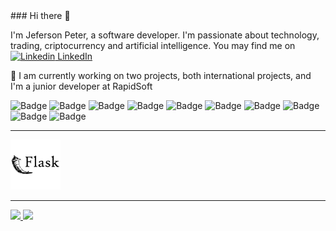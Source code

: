 <link rel="stylesheet" href="https://cdn.jsdelivr.net/gh/devicons/devicon@v2.10.1/devicon.min.css">
### Hi there 👋

  I'm Jeferson Peter, a software developer. I'm passionate about technology, trading, criptocurrency and artificial intelligence. 
  You may find me on [![Linkedin](https://i.stack.imgur.com/gVE0j.png) LinkedIn](https://www.linkedin.com/in/jeferson-peter-121635196)

🔭 I am currently working on two projects, both international projects, and I'm a junior developer at RapidSoft



![Badge](https://img.shields.io/static/v1?label=Frameworks&message=React&color=blue&?style=plastic&logo=REACT)
![Badge](https://img.shields.io/static/v1?label=Frameworks&message=Django&color=lightGreen&?style=plastic&logo=DJANGO)
![Badge](https://img.shields.io/static/v1?label=Frameworks&message=Flask&color=white&?style=plastic&logo=FLASK)
![Badge](https://img.shields.io/static/v1?label=Frameworks&message=React-Native&color=blue&?style=plastic&logo=REACTNATIVE)
![Badge](https://img.shields.io/static/v1?label=OS&message=Windows&color=grey&?style=plastic&logo=WINDOWS)
![Badge](https://img.shields.io/static/v1?label=OS&message=Django&color=grey&?style=plastic&logo=LINUX)
![Badge](https://img.shields.io/static/v1?label=MainEditors&message=VS-code&color=lightGreen&?style=plastic&logo=VScode)
![Badge](https://img.shields.io/static/v1?label=MainEditors&message=PyCharm-IDEA&color=darkGreen&?style=plastic&logo=PYCHARM)
![Badge](https://img.shields.io/static/v1?label=MainEditors&message=Intellij-IDEA&color=lightpink&?style=plastic&logo=INTELLIJ)
![Badge](https://img.shields.io/static/v1?label=MainEditors&message=Eclipse&color=orange&?style=plastic&logo=ECLIPSE)

---

<img src="https://raw.githubusercontent.com/devicons/devicon/master/icons/flask/flask-original-wordmark.svg" height="80px" width="80px">
<i class="devicon-flask-original-wordmark"></i>

---


<div>
  <a href="https://github.com/Jeferson-Peter">
  <img height="180em" src="https://github-readme-stats-eight-theta.vercel.app/api?username=Jeferson-Peter&show_icons=true&theme=dracula&include_all_commits=true&count_private=true"/>
  <img height="180em" src="https://github-readme-stats-eight-theta.vercel.app/api/top-langs/?username=Jeferson-Peter&layout=compact&langs_count=8&theme=dracula"/>
<div>


<!--
**Jeferson-Peter/Jeferson-Peter** is a ✨ _special_ ✨ repository because its `README.md` (this file) appears on your GitHub profile.

Here are some ideas to get you started:

- 🔭 I’m currently working on ...
- 🌱 I’m currently learning ...
- 👯 I’m looking to collaborate on ...
- 🤔 I’m looking for help with ...
- 💬 Ask me about ...
- 📫 How to reach me: ...
- 😄 Pronouns: ...
- ⚡ Fun fact: ...
-->
